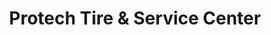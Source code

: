 ---
title: "Protech Tire & Service Center"
url: /portland/protech-tire-und-service-center/
shop: Autowerkstatt
---